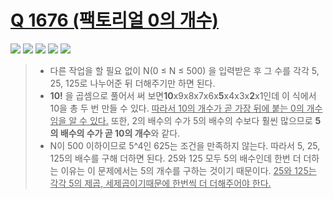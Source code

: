 # [Q 1676 (팩토리얼 0의 개수)](https://www.acmicpc.net/problem/1676)

<img src="https://img.shields.io/badge/Level-Silver 4-lightgrey"> <img src="https://img.shields.io/badge/Memory-1112%20KB-blue"> <img src="https://img.shields.io/badge/Time-0%20ms-brightgreen"> <img src="https://img.shields.io/badge/Length-114%20B-red"> <img src="https://img.shields.io/badge/Language-C-blueviolet">



> - 다른 작업을 할 필요 없이 N(0 ≤ N ≤ 500) 을 입력받은 후 그 수를 각각 5, 25, 125로 나누어준 뒤 더해주기만 하면 된다.
> - **10!** 을 곱셈으로 풀어서 써 보면**10**x9x8x7x6x**5**x4x3x**2**x1인데 이 식에서 10을 총 두 번 만들 수 있다. <u>따라서 10의 개수가 곧 가장 뒤에 붙는 0의 개수임을 알 수 있다.</u> 또한, 2의 배수의 수가 5의 배수의 수보다 훨씬 많으므로 **5의 배수의 수가 곧 10의 개수**와 같다.
> - N이 500 이하이므로 5^4인 625는 조건을 만족하지 않는다. 따라서 5, 25, 125의 배수를 구해 더하면 된다. 25와 125 모두 5의 배수인데 한번 더 더하는 이유는 이 문제에서는 5의 개수를 구하는 것이기 때문이다. <u>25와 125는 각각 5의 제곱, 세제곱이기때문에 한번씩 더 더해주어야 한다.</u>

